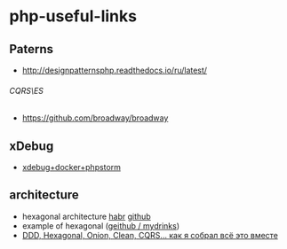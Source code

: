 # php-useful-links

## Paterns
- http://designpatternsphp.readthedocs.io/ru/latest/
 
###### CQRS\ES
 - https://github.com/broadway/broadway 

## xDebug
- [xdebug+docker+phpstorm](https://www.youtube.com/watch?v=diBNzwAqdn0)

## architecture

- hexagonal architecture [habr](https://habr.com/ru/post/267125/) [github](https://github.com/fideloper/hexagonal-php)
- example of hexagonal ([geithub / mydrinks](https://github.com/norzechowicz/mydrinks))
- [DDD, Hexagonal, Onion, Clean, CQRS… как я собрал всё это вместе](https://habr.com/ru/post/427739/)

